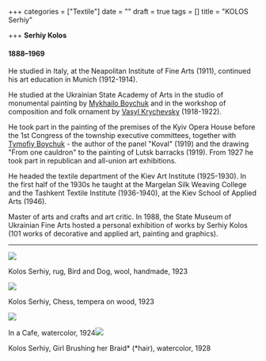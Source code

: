 +++
categories = ["Textile"]
date = ""
draft = true
tags = []
title = "KOLOS Serhiy"

+++
**Serhiy Kolos**

#### 1888–1969

He studied in Italy, at the Neapolitan Institute of Fine Arts (1911), continued his art education in Munich (1912-1914).

He studied at the Ukrainian State Academy of Arts in the studio of monumental painting by [Mykhailo Boychuk](http://uartlib.org/ukrayinski-hudozhniki/boychuk-mihaylo/) and in the workshop of composition and folk ornament by [Vasyl Krychevsky](http://uartlib.org/ukrayinski-hudozhniki/krichevskiy-vasil/) (1918-1922).

He took part in the painting of the premises of the Kyiv Opera House before the 1st Congress of the township executive committees, together with [Tymofiy Boychuk](http://uartlib.org/ukrayinski-hudozhniki/boychuk-timko/) - the author of the panel "Koval" (1919) and the drawing "From one cauldron" to the painting of Lutsk barracks (1919). From 1927 he took part in republican and all-union art exhibitions.

He headed the textile department of the Kiev Art Institute (1925-1930). In the first half of the 1930s he taught at the Margelan Silk Weaving College and the Tashkent Textile Institute (1936-1940), at the Kiev School of Applied Arts (1946).

Master of arts and crafts and art critic. In 1988, the State Museum of Ukrainian Fine Arts hosted a personal exhibition of works by Serhiy Kolos (101 works of decorative and applied art, painting and graphics).

***

**![](https://res.cloudinary.com/dfmbidsgr/image/upload/v1590720725/images/kolos-rug-bird-and-dog-1923-wool-handmade.jpg)**

Kolos Serhiy,  rug,  Bird and Dog, wool,  handmade, 1923 

![](https://res.cloudinary.com/dfmbidsgr/image/upload/v1590720725/images/hra-v-shashky.jpg)

Kolos Serhiy, Chess, tempera on wood, 1923

![](https://res.cloudinary.com/dfmbidsgr/image/upload/v1590720725/images/in-cafe-1924-watercolour.jpg)

In a Cafe, watercolor, 1924![](https://res.cloudinary.com/dfmbidsgr/image/upload/v1590720725/images/1928-girl-brushing-her-hair.jpg)

Kolos Serhiy,  Girl Brushing her Braid* (*hair), watercolor, 1928